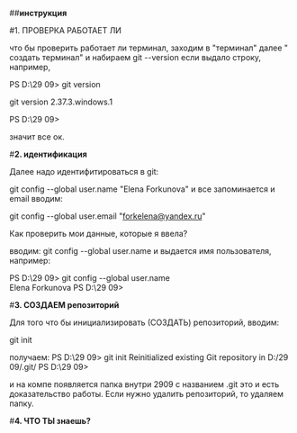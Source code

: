 ##**инструкция**

#1. ПРОВЕРКА РАБОТАЕТ ЛИ

что бы проверить работает ли терминал,
заходим в "терминал" далее " создать терминал" 
и набираем git --version
если выдало строку, например,

PS D:\29 09> git version

git version 2.37.3.windows.1

PS D:\29 09> 

значит все ок.

#**2. идентификация**

Далее надо идентифитироваться в git:

git config --global user.name "Elena Forkunova"
и все запоминается
и email вводим:

git config --global user.email "forkelena@yandex.ru"

Как проверить мои данные, которые я ввела? 

вводим:
git config --global user.name
и выдается имя пользователя, например:

PS D:\29 09> git config --global user.name                       
Elena Forkunova
PS D:\29 09> 

#**3. СОЗДАЕМ репозиторий**

Для того что бы инициализировать (СОЗДАТЬ) репозиторий, вводим:

git init

получаем:
PS D:\29 09> git init
Reinitialized existing Git repository in D:/29 09/.git/
PS D:\29 09>
  
и на компе появляется папка внутри 2909 с названием .git
это и есть доказательство работы.
Если нужно удалить репозиторий, то удаляем папку.

#**4. ЧТО ТЫ знаешь?**

